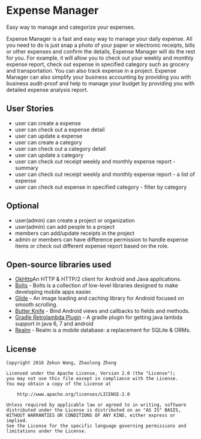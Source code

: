 # Expense Manager

Easy way to manage and categorize your expenses.

Expense Manager is a fast and easy way to manage your daily expense. All you need to do is just snap a photo of your paper or electronic receipts, bills or other expenses and confirm the details, Expense Manager will do the rest for you. For example, it will allow you to check out your weekly and monthly expense report, check out expense in specified category such as grocery and transportation. You can also track expense in a project. Expense Manager can also simplify your business accounting by providing you with business audit-proof and help to manage your budget by providing you with detailed expense analysis report.

## User Stories

- user can create a expense
- user can check out a expense detail
- user can update a expense
- user can create a category
- user can check out a category detail
- user can update a category
- user can check out receipt weekly and monthly expense report - summary
- user can check out receipt weekly and monthly expense report - a list of expense
- user can check out expense in specified category - filter by category

## Optional
- user(admin) can create a project or organization
- user(admin) can add people to a project
- members can add/update receipts in the project
- admin or members can have difference permission to handle expense items or check out different expense report based on the role.


## Open-source libraries used
- [OkHttp](http://square.github.io/okhttp/)An HTTP & HTTP/2 client for Android and Java applications.
- [Bolts](http://boltsframework.github.io/Bolts-Android/) - Bolts is a collection of low-level libraries designed to make developing mobile apps easier.
- [Glide](https://github.com/bumptech/glide) - An image loading and caching library for Android focused on smooth scrolling.
- [Butter Knife](http://jakewharton.github.io/butterknife/) - Bind Android views and callbacks to fields and methods.
- [Gradle Retrolambda Plugin](https://github.com/evant/gradle-retrolambda) - A gradle plugin for getting java lambda support in java 6, 7 and android
- [Realm](http://realm.io) - Realm is a mobile database: a replacement for SQLite & ORMs.

## License

    Copyright 2016 Zekun Wang, Zhaolong Zhong

    Licensed under the Apache License, Version 2.0 (the "License");
    you may not use this file except in compliance with the License.
    You may obtain a copy of the License at

        http://www.apache.org/licenses/LICENSE-2.0

    Unless required by applicable law or agreed to in writing, software
    distributed under the License is distributed on an "AS IS" BASIS,
    WITHOUT WARRANTIES OR CONDITIONS OF ANY KIND, either express or implied.
    See the License for the specific language governing permissions and
    limitations under the License.
